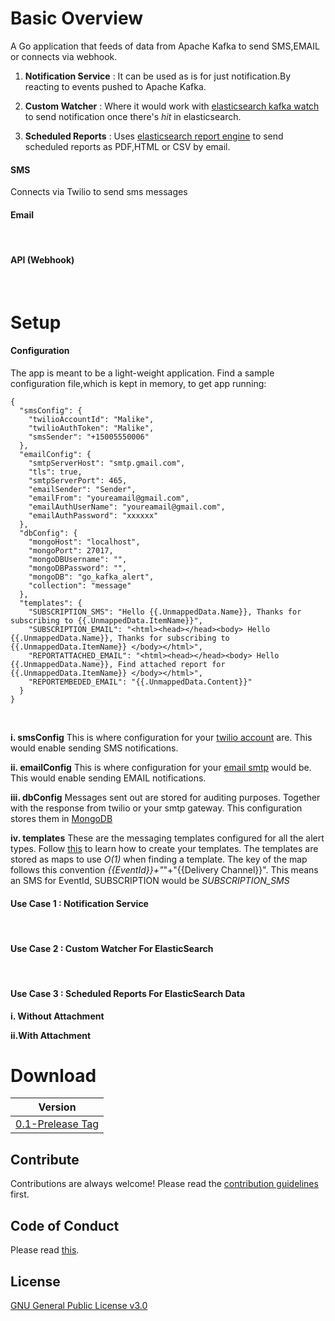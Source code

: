 
# Basic Overview

A Go application that feeds of data from Apache Kafka to send SMS,EMAIL or connects via webhook.

1. **Notification Service** : It can  be used as is for just notification.By reacting to events pushed to Apache Kafka.

2. **Custom Watcher** : Where it would work with [elasticsearch kafka watch]( https://malike.github.io/elasticsearch-kafka-watch/) to send notification once there's _hit_ in elasticsearch.

3. **Scheduled Reports** : Uses [elasticsearch report engine](http://malike.github.io/elasticsearch-report-engine) to send scheduled reports as PDF,HTML or CSV by email.


#### SMS

Connects via Twilio to send sms messages


#### Email
<br/>


#### API (Webhook)
<br/>


# Setup

#### Configuration 

The app is meant to be a light-weight application.  Find a sample configuration file,which is kept in memory, to get app running:


    {
      "smsConfig": {
        "twilioAccountId": "Malike",
        "twilioAuthToken": "Malike",
        "smsSender": "+15005550006"
      },
      "emailConfig": {
        "smtpServerHost": "smtp.gmail.com",
        "tls": true,
        "smtpServerPort": 465,
        "emailSender": "Sender",
        "emailFrom": "youreamail@gmail.com",
        "emailAuthUserName": "youreamail@gmail.com",
        "emailAuthPassword": "xxxxxx"
      },
      "dbConfig": {
        "mongoHost": "localhost",
        "mongoPort": 27017,
        "mongoDBUsername": "",
        "mongoDBPassword": "",
        "mongoDB": "go_kafka_alert",
        "collection": "message"
      },
      "templates": {
        "SUBSCRIPTION_SMS": "Hello {{.UnmappedData.Name}}, Thanks for subscribing to {{.UnmappedData.ItemName}}",
        "SUBSCRIPTION_EMAIL": "<html><head></head><body> Hello {{.UnmappedData.Name}}, Thanks for subscribing to {{.UnmappedData.ItemName}} </body></html>",
        "REPORTATTACHED_EMAIL": "<html><head></head><body> Hello {{.UnmappedData.Name}}, Find attached report for {{.UnmappedData.ItemName}} </body></html>",
        "REPORTEMBEDED_EMAIL": "{{.UnmappedData.Content}}"
      }
    }

<br/>

**i. smsConfig**
This is where configuration for your [twilio account](https://www.twilio.com/) are. This would enable sending SMS notifications. 
<br/>

**ii. emailConfig**
This is where configuration for your [email smtp]() would be. This would enable sending EMAIL notifications. 
<br/>

**iii. dbConfig**
Messages sent out are stored for auditing purposes. Together with the response from twilio or your smtp gateway. This configuration stores them in [MongoDB]()
<br/>

**iv. templates**
These are the messaging templates configured for all the alert types. Follow [this](https://gohugo.io/templates/introduction/) to learn how to create your templates. The templates are stored as maps to use *_O(1)_* when finding a template. The key of the map follows this convention _{{EventId}}+"_"+"{{Delivery Channel}}". This means an SMS for EventId, SUBSCRIPTION would be _SUBSCRIPTION_SMS_ 
<br/>


#### Use Case 1 : Notification Service
<br/>

#### Use Case 2 : Custom Watcher For ElasticSearch
<br/>

#### Use Case 3 : Scheduled Reports For ElasticSearch Data

   **i. Without Attachment**
    <br/>

   **ii.With Attachment**
    <br/>

  
# Download
| Version  |
| -------- |
| [0.1-Prelease Tag]()   |


## Contribute

Contributions are always welcome!
Please read the [contribution guidelines](CONTRIBUTING.md) first.

## Code of Conduct

Please read [this](CODE_OF_CONDUCT.md).

## License

[GNU General Public License v3.0](https://github.com/malike/go-kafka-alert/blob/master/LICENSE)





